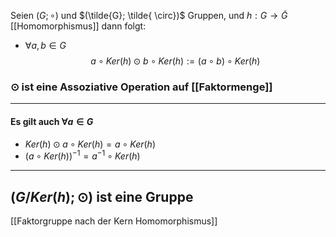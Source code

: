 Seien $(G; \circ)$ und $(\tilde{G}; \tilde{ \circ})$ Gruppen, und $h:G\to \tilde{G}$ [[Homomorphismus]]
dann folgt:
- $\forall a,b \in G$
$$
a \circ Ker(h) \odot b \circ Ker(h) := (a \circ b) \circ Ker(h)
$$

### $\odot$ ist eine Assoziative Operation auf [[Faktormenge]]

---

#### Es gilt auch $\forall a \in G$
- $Ker(h) \odot a \circ Ker(h) =a \circ Ker(h)$
- $(a \circ Ker(h))^{-1} = a^{-1} \circ Ker(h)$


---
## $(G / Ker(h); \odot)$ ist eine Gruppe
[[Faktorgruppe nach der Kern Homomorphismus]]
